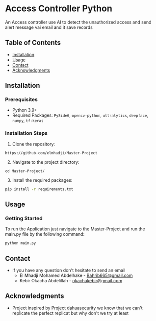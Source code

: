 # Access Controller Python 

An Access controller use AI to detect the unauthorized access and send alert message vai email and it save records 

## Table of Contents
- [Installation](#installation)
- [Usage](#usage)
- [Contact](#contact)
- [Acknowledgments](#acknowledgments)

## Installation

### Prerequisites

- Python 3.9+
- Required Packages: `PySide6`, `opencv-python`, `ultralytics`, `deepface`, `numpy`, `tf-keras`

### Installation Steps

1. Clone the repository:

```copy
https://github.com/elmhadji/Master-Project 
```

2. Navigate to the project directory:

```copy 
cd Master-Project/
```

3. Install the required packages:

``` bash
pip install -r requirements.txt
```

## Usage


### Getting Started

To run the Application just navigate to the Master-Project and run the main.py file by the following command:

``` bash 
python main.py
```

## Contact

- If you have any question don't hesitate to send an email <br>
	- El Mhadji Mohamed Abdelhake - Bahrib665@gmail.com <br>
	- Kebir Okacha Abdelillah - okachakebir@gmail.com

## Acknowledgments


- Project inspired by [Project dahuasecurity](https://us.dahuasecurity.com/) we know that we can't replicate the perfect replicat but why don't we try at least 
